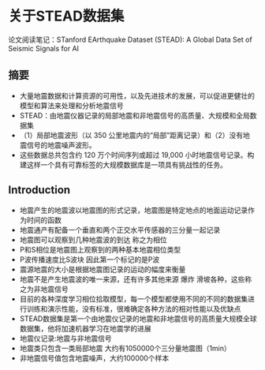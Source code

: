 # 关于STEAD数据集

论文阅读笔记：STanford EArthquake Dataset (STEAD): A Global Data Set of Seismic Signals for AI


## 摘要

* 大量地震数据和计算资源的可用性，以及先进技术的发展，可以促进更健壮的模型和算法来处理和分析地震信号
* STEAD：由地震仪器记录的局部地震和非地震信号的高质量、大规模和全局数据集
* （1）局部地震波形（以 350 公里地震内的“局部”距离记录）和（2）没有地震信号的地震噪声波形。
* 这些数据总共包含约 120 万个时间序列或超过 19,000 小时地震信号记录。构建这样一个具有可靠标签的大规模数据库是一项具有挑战性的任务。

## Introduction

* 地震产生的地震波以地震图的形式记录，地震图是特定地点的地面运动记录作为时间的函数
* 地震通产有配备一个垂直和两个正交水平传感器的三分量一起记录
* 地震图可以观察到几种地震波的到达 称之为相位
* P和S相位是地震图上观察到的两种基本地震相位类型
* P波传播速度比S波块 因此第一个标记的是P波
* 震源地震的大小是根据地震图记录的运动的幅度来衡量
* 地震不是产生地震波的唯一来源，还有许多其他来源 爆炸 滑坡各种，这些称之为非地震信号
* 目前的各种深度学习相位拾取模型，每一个模型都使用不同的不同的数据集进行训练和演示性能，没有标准，很难确定各种方法的相对性能以及优缺点
* STEAD数据集是第一个由地震仪记录的地震和非地震信号的高质量大规模全球数据集，他将加速机器学习在地震学的进展
* 地震仪记录:地震与非地震信号
* 地震类只包含一类局部地震 大约有1050000个三分量地震图（1min）
* 非地震信号值包含地震噪声，大约100000个样本



